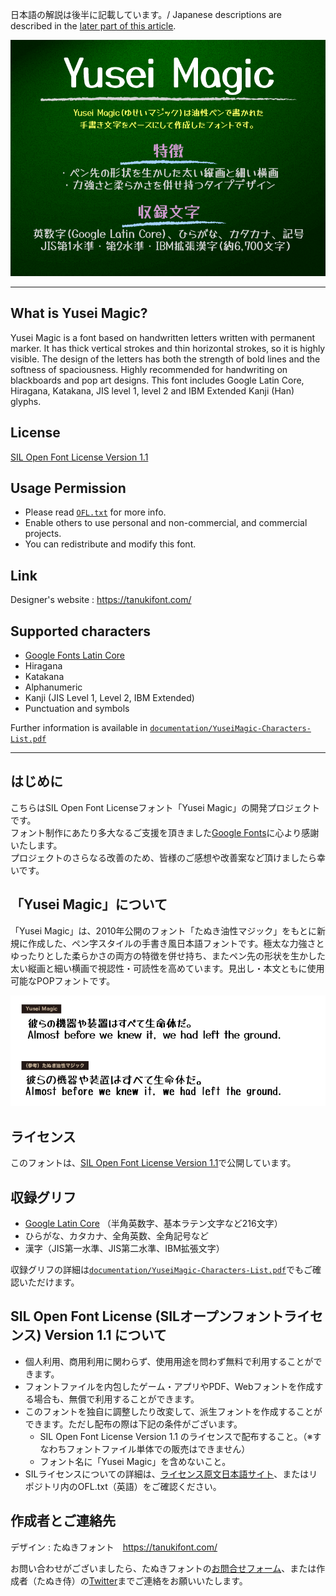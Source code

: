 日本語の解説は後半に記載しています。/ Japanese descriptions are described in the [later part of this article](#はじめに).

![Font Image](documentation/img/YuseiMagic_sample_1.png)

---

## What is Yusei Magic?
Yusei Magic is a font based on handwritten letters written with permanent marker.
It has thick vertical strokes and thin horizontal strokes, so it is highly visible.
The design of the letters has both the strength of bold lines and the softness of spaciousness.
Highly recommended for handwriting on blackboards and pop art designs.
This font includes Google Latin Core, Hiragana, Katakana, JIS level 1, level 2 and IBM Extended Kanji (Han) glyphs.

## License
[SIL Open Font License Version 1.1][OFL]

## Usage Permission
- Please read [`OFL.txt`](OFL.txt) for more info.
- Enable others to use personal and non-commercial, and commercial projects.
- You can redistribute and modify this font.

## Link
Designer's website : https://tanukifont.com/

## Supported characters
- [Google Fonts Latin Core][GF]
- Hiragana
- Katakana
- Alphanumeric
- Kanji (JIS Level 1, Level 2, IBM Extended)
- Punctuation and symbols

Further information is available in [`documentation/YuseiMagic-Characters-List.pdf`](documentation/YuseiMagic-Characters-List.pdf)

------

## はじめに
こちらはSIL Open Font Licenseフォント「Yusei Magic」の開発プロジェクトです。  
フォント制作にあたり多大なるご支援を頂きました[Google Fonts](https://fonts.google.com/)に心より感謝いたします。  
プロジェクトのさらなる改善のため、皆様のご感想や改善案など頂けましたら幸いです。

## 「Yusei Magic」について
「Yusei Magic」は、2010年公開のフォント「たぬき油性マジック」をもとに新規に作成した、ペン字スタイルの手書き風日本語フォントです。極太な力強さとゆったりとした柔らかさの両方の特徴を併せ持ち、またペン先の形状を生かした太い縦画と細い横画で視認性・可読性を高めています。見出し・本文ともに使用可能なPOPフォントです。

![Font Image](documentation/img/YuseiMagic_sample_2.png)


## ライセンス
このフォントは、[SIL Open Font License Version 1.1][OFL]で公開しています。

## 収録グリフ
- [Google Latin Core][GF] （半角英数字、基本ラテン文字など216文字）
- ひらがな、カタカナ、全角英数、全角記号など
- 漢字（JIS第一水準、JIS第二水準、IBM拡張文字）

収録グリフの詳細は[`documentation/YuseiMagic-Characters-List.pdf`](documentation/YuseiMagic-Characters-List.pdf)でもご確認いただけます。

## SIL Open Font License (SILオープンフォントライセンス) Version 1.1 について
- 個人利用、商用利用に関わらず、使用用途を問わず無料で利用することができます。
- フォントファイルを内包したゲーム・アプリやPDF、Webフォントを作成する場合も、無償で利用することができます。
- このフォントを独自に調整したり改変して、派生フォントを作成することができます。ただし配布の際は下記の条件がございます。
    - SIL Open Font License Version 1.1 のライセンスで配布すること。（※すなわちフォントファイル単体での販売はできません）
    - フォント名に「Yusei Magic」を含めないこと。
- SILライセンスについての詳細は、[ライセンス原文日本語サイト][OFL]、またはリポジトリ内のOFL.txt（英語）をご確認ください。

## 作成者とご連絡先
デザイン : たぬきフォント　https://tanukifont.com/

お問い合わせがございましたら、たぬきフォントの[お問合せフォーム](https://tanukifont.com/contact-form/)、または作成者（たぬき侍）の[Twitter](https://twitter.com/tanukizamurai)までご連絡をお願いいたします。


[OFL]: https://ja.osdn.net/projects/opensource/wiki/SIL_Open_Font_License_1.1
[GF]:  https://github.com/googlefonts/gftools/blob/master/Lib/gftools/encodings/GF%20Glyph%20Sets/GF-latin-core_unique-glyphs.nam
